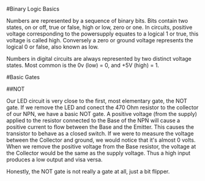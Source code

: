 #Binary Logic Basics

Numbers are represented by a sequence of binary bits.
Bits contain two states, on or off, true or false, high or low, zero or one.
In circuits, positive voltage corresponding to the powersupply equates to a logical 1 or true, this voltage is called high.
Conversely a zero or ground voltage represents the logical 0 or false, also known as low.

Numbers in digital circuits are always represented by two distinct voltage states. Most common is the 0v (low) = 0, and +5V (high) = 1.

#Basic Gates

##NOT

Our LED circuit is very close to the first, most elementary gate, the NOT gate.
If we remove the LED and conect the 470 Ohm resistor to the collector of our NPN, we have a basic NOT gate.
A positive voltage (from the supply) applied to the resistor connected to the Base of the NPN will cause a positive current to flow between the Base and the Emitter.
This causes the transistor to behave as a closed switch. If we were to measure the voltage between the Collector and ground, we would notice that it's almost 0 volts.
When we remove the positive voltage from the Base resistor, the voltage at the Collector would be the same as the supply voltage.
Thus a high input produces a low output and visa versa.

Honestly, the NOT gate is not really a gate at all, just a bit flipper.
